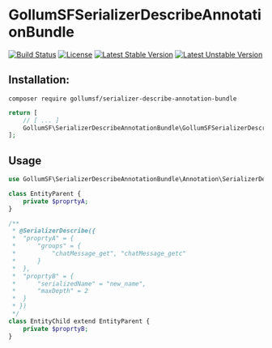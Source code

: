 # GollumSFSerializerDescribeAnnotationBundle

[![Build Status](https://travis-ci.com/GollumSF/serializer-describe-annotation-bundle.svg?branch=master)](https://travis-ci.com/GollumSF/serializer-describe-annotation-bundle)
[![License](https://poser.pugx.org/gollumsf/serializer-describe-annotation-bundle/license)](https://packagist.org/packages/gollumsf/serializer-describe-annotation-bundle)
[![Latest Stable Version](https://poser.pugx.org/gollumsf/serializer-describe-annotation-bundle/v/stable)](https://packagist.org/packages/gollumsf/serializer-describe-annotation-bundle)
[![Latest Unstable Version](https://poser.pugx.org/gollumsf/serializer-describe-annotation-bundle/v/unstable)](https://packagist.org/packages/gollumsf/serializer-describe-annotation-bundle)


## Installation:

```shell
composer require gollumsf/serializer-describe-annotation-bundle
```


```php
return [
    // [ ... ]
    GollumSF\SerializerDescribeAnnotationBundle\GollumSFSerializerDescribeAnnotationBundle::class => ['all' => true],
];
```

## Usage

```php
use GollumSF\SerializerDescribeAnnotationBundle\Annotation\SerializerDescribe;

class EntityParent {   
    private $proprtyA;
}

/**
 * @SerializerDescribe({
 * 	"proprtyA" = {
 *		"groups" = {
 * 			"chatMessage_get", "chatMessage_getc"
 * 		}
 *	},
 * 	"proprtyB" = {
 *		"serializedName" = "new_name",
 *		"maxDepth" = 2
 *	}
 * })
 */
class EntityChild extend EntityParent {
    private $proprtyB;
}
```